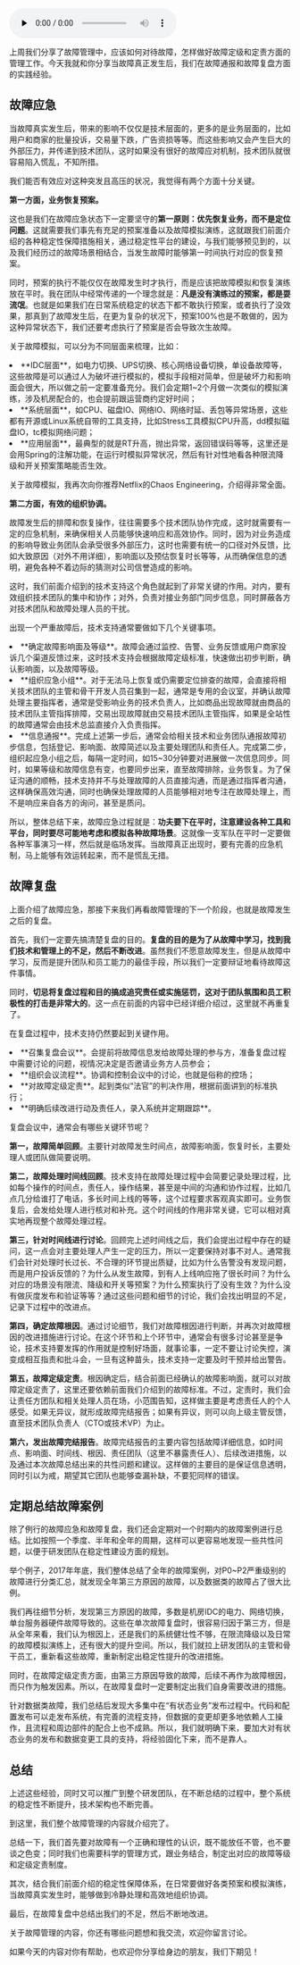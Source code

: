 <audio id="audio" title="30 | 故障管理：故障应急和故障复盘" controls="" preload="none"><source id="mp3" src="https://static001.geekbang.org/resource/audio/53/5b/5303b035b8b5cc45a24df4ff6258cd5b.mp3"></audio>

上周我们分享了故障管理中，应该如何对待故障，怎样做好故障定级和定责方面的管理工作。今天我就和你分享当故障真正发生后，我们在故障通报和故障复盘方面的实践经验。

## 故障应急

当故障真实发生后，带来的影响不仅仅是技术层面的，更多的是业务层面的，比如用户和商家的批量投诉，交易量下跌，广告资损等等。而这些影响又会产生巨大的外部压力，并传递到技术团队，这时如果没有很好的故障应对机制，技术团队就很容易陷入慌乱，不知所措。

我们能否有效应对这种突发且高压的状况，我觉得有两个方面十分关键。

**第一方面，业务恢复预案。**

这也是我们在故障应急状态下一定要坚守的**第一原则：优先恢复业务，而不是定位问题**。这就需要我们事先有充足的预案准备以及故障模拟演练，这就跟我们前面介绍的各种稳定性保障措施相关，通过稳定性平台的建设，与我们能够预见到的，以及我们经历过的故障场景相结合，当发生故障时能够第一时间执行对应的恢复预案。

同时，预案的执行不能仅仅在故障发生时才执行，而是应该把故障模拟和恢复演练放在平时。我在团队中经常传递的一个理念就是：**凡是没有演练过的预案，都是耍流氓**。也就是如果我们在日常系统稳定的状态下都不敢执行预案，或者执行了没效果，那真到了故障发生后，在更为复杂的状况下，预案100%也是不敢做的，因为这种异常状态下，我们还要考虑执行了预案是否会导致次生故障。

关于故障模拟，可以分为不同层面来梳理，比如：

<li>
**IDC层面**，如电力切换、UPS切换、核心网络设备切换，单设备故障等，这些故障是可以通过人为破坏进行模拟的，模拟手段相对简单，但是破坏力和影响面会很大，所以做之前一定要准备充分。我们会定期1~2个月做一次类似的模拟演练，涉及机房配合的，也会提前跟运营商约定好时间；
</li>
<li>
**系统层面**，如CPU、磁盘IO、网络IO、网络时延、丢包等异常场景，这些都有开源或Linux系统自带的工具支持，比如Stress工具模拟CPU升高，dd模拟磁盘IO，tc模拟网络问题；
</li>
<li>
**应用层面**，最典型的就是RT升高，抛出异常，返回错误码等等，这里还是会用Spring的注解功能，在运行时模拟异常状况，然后有针对性地看各种限流降级和开关预案策略能否生效。
</li>

关于故障模拟，我再次向你推荐Netflix的Chaos Engineering，介绍得非常全面。

**第二方面，有效的组织协调。**

故障发生后的排障和恢复操作，往往需要多个技术团队协作完成，这时就需要有一定的应急机制，来确保相关人员能够快速响应和高效协作。同时，因为对业务造成的影响导致业务团队会承受很多外部压力，这时也需要有统一的口径对外反馈，比如大致原因（对外不用详细），影响面以及预估恢复时长等等，从而确保信息的透明，避免各种不着边际的猜测对公司信誉造成的影响。

这时，我们前面介绍到的技术支持这个角色就起到了非常关键的作用。对内，要有效组织技术团队的集中和协作；对外，负责对接业务部门同步信息，同时屏蔽各方对技术团队和故障处理人员的干扰。

出现一个严重故障后，技术支持通常要做如下几个关键事项。

<li>
**确定故障影响面及等级**。故障会通过监控、告警、业务反馈或用户商家投诉几个渠道反馈过来，这时技术支持会根据故障定级标准，快速做出初步判断，确认影响面，以及故障等级。
</li>
<li>
**组织应急小组**。对于无法马上恢复或仍需要定位排查的故障，会直接将相关技术团队的主管和骨干开发人员召集到一起，通常是专用的会议室，并确认故障处理主要指挥者，通常是受影响业务的技术负责人，比如商品出现故障就由商品的技术团队主管指挥排障，交易出现故障就由交易技术团队主管指挥，如果是全站性的故障通常会由技术总监直接介入负责指挥。
</li>
<li>
**信息通报**。完成上述第一步后，通常会给相关技术和业务团队通报故障初步信息，包括登记、影响面、故障简述以及主要处理团队和责任人。完成第二步，组织起应急小组之后，每隔一定时间，如15~30分钟要对进展做一次信息同步。同时，如果等级和故障信息有变，也要同步出来，直至故障排除，业务恢复。为了保证沟通的顺畅，技术支持并不与处理故障的人员直接沟通，而是通过指挥者沟通，这样确保高效沟通，同时也确保处理故障的人员能够相对地专注在故障处理上，而不是响应来自各方的询问，甚至是质问。
</li>

所以，整体总结下来，故障应急过程就是：**功夫要下在平时，注意建设各种工具和平台，同时要尽可能地考虑和模拟各种故障场景**。这就像一支军队在平时一定要做各种军事演习一样，然后就是临场发挥。当故障真正出现时，要有完善的应急机制，马上能够有效运转起来，而不是慌乱无措。

## 故障复盘

上面介绍了故障应急，那接下来我们再看故障管理的下一个阶段，也就是故障发生之后的复盘。

首先，我们一定要先搞清楚复盘的目的。**复盘的目的是为了从故障中学习，找到我们技术和管理上的不足，然后不断改进**。虽然我们不愿意故障发生，但是从故障中学习，反而是提升团队和员工能力的最佳手段，所以我们一定要辩证地看待故障这件事情。

同时，**切忌将复盘过程和目的搞成追究责任或实施惩罚，这对于团队氛围和员工积极性的打击是非常大的**。这一点在前面的内容中已经详细介绍过，这里就不再重复了。

在复盘过程中，技术支持仍然要起到关键作用。

<li>
**召集复盘会议**。会提前将故障信息发给故障处理的参与方，准备复盘过程中需要讨论的问题，视情况决定是否邀请业务方人员参会；
</li>
<li>
**组织会议流程**。协调和控制会议中的讨论，也就是俗称的控场；
</li>
<li>
**对故障定级定责**。起到类似“法官”的判决作用，根据前面讲到的标准执行；
</li>
<li>
**明确后续改进行动及责任人，录入系统并定期跟踪**。
</li>

复盘会议中，通常会有哪些关键环节呢？

**第一，故障简单回顾**。主要针对故障发生时间点，故障影响面，恢复时长，主要处理人或团队做简要说明。

**第二，故障处理时间线回顾**。技术支持在故障处理过程中会简要记录处理过程，比如每个操作的时间点，责任人，操作结果，甚至是中间的沟通和协作过程，比如几点几分给谁打了电话，多长时间上线的等等，这个过程要求客观真实即可。业务恢复后，会发给处理人进行核对和补充。这个时间线的作用非常关键，它可以相对真实地再现整个故障处理过程。

**第三，针对时间线进行讨论**。回顾完上述时间线之后，我们会提出过程中存在的疑问，这一点会对主要处理人产生一定的压力，所以一定要保持对事不对人。通常我们会针对处理时长过长、不合理的环节提出质疑，比如为什么告警没有发现问题，而是用户投诉反馈的？为什么从发生故障，到有人上线响应拖了很长时间？为什么对应的场景没有限流、降级和开关等预案？为什么预案执行了没有生效？为什么没有做灰度发布和验证等等？通过这些问题和细节的讨论，我们会找出明显的不足，记录下过程中的改进点。

**第四，确定故障根因**。通过讨论细节，我们对故障根因进行判断，并再次对故障根因的改进措施进行讨论。在这个环节和上个环节中，通常会有很多讨论甚至是争论，技术支持要发挥的作用就是控制好场面，就事论事，一定不要让讨论失控，演变成相互指责和批斗会，一旦有这种苗头，技术支持一定要及时干预并给出警告。

**第五，故障定级定责**。根因确定后，结合前面已经确认的故障影响面，就可以对故障定级定责了，这里还要依赖前面我们介绍到的故障标准。不过，定责时，我们会让责任方团队和相关处理人员在场，小范围告知，这样做主要是考虑责任人的个人感受。如果无异议，就形成故障完结报告；如果有异议，则可以向上级主管反馈，直至技术团队负责人（CTO或技术VP）为止。

**第六，发出故障完结报告**。故障完结报告的主要内容包括故障详细信息，如时间点、影响面、时间线、根因、责任团队（这里不暴露责任人）、后续改进措施，以及通过本次故障总结出来的共性问题和建议。这样做的主要目的是保证信息透明，同时引以为戒，期望其它团队也能够查漏补缺，不要犯同样的错误。

## 定期总结故障案例

除了例行的故障应急和故障复盘，我们还会定期对一个时期内的故障案例进行总结。比如按照一个季度、半年和全年的周期，这样可以更容易地发现一些共性问题，以便于研发团队在稳定性建设方面的规划。

举个例子，2017年年底，我们整体总结了全年的故障案例，对P0~P2严重级别的故障进行分类汇总，就发现全年第三方原因的故障，以及数据类的故障占了很大比例。

我们再往细节分析，发现第三方原因的故障，多数是机房IDC的电力、网络切换，单台服务器硬件故障导致的。这些在单次故障复盘时，很容易归因于第三方，但是从全年来看，我们认为根因上，还是我们的系统健壮性不够，在限流降级以及日常的故障模拟演练上，还有很大的提升空间。所以，我们就拉上研发团队的主管和骨干员工，重新看这些故障，重新制定出稳定性提升的改进措施。

同时，在故障定级定责方面，由第三方原因导致的故障，后续不再作为故障根因，而只作为触发因素。所以，在故障复盘时一定要制定出我们自身需要改进的措施。

针对数据类故障，我们总结后发现大多集中在“有状态业务”发布过程中。代码和配置发布可以走发布系统，有完善的流程支持，但数据的变更却更多地依赖人工操作，且流程和周边部件的配合上也不成熟。所以，我们就明确下来，要加大对有状态业务的发布和数据变更工具的支持，将经验固化下来，而不是靠人。

## 总结

上述这些经验，同时又可以推广到整个研发团队，在不断总结的过程中，整个系统的稳定性不断提升，技术架构也不断完善。

到这里，我们整个故障管理的内容就介绍完了。

总结一下，我们首先要对故障有一个正确和理性的认识，既不能放任不管，也不要谈之色变；同时我们也需要科学的管理方式，跟业务结合，制定出对应的故障等级和定级定责制度。

其次，结合我们前面介绍的稳定性保障体系，在日常要做好各类预案和模拟演练，当故障真实发生时，能够做到冷静处理和高效地组织协调。

最后，在故障复盘中总结出我们的不足，然后不断地改进。

关于故障管理的内容，你还有哪些问题想和我交流，欢迎你留言讨论。

如果今天的内容对你有帮助，也欢迎你分享给身边的朋友，我们下期见！


